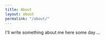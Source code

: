 ```yaml
---
title: About
layout: about
permalink: "/about/"
---
```


I'll write something about me here some day …
